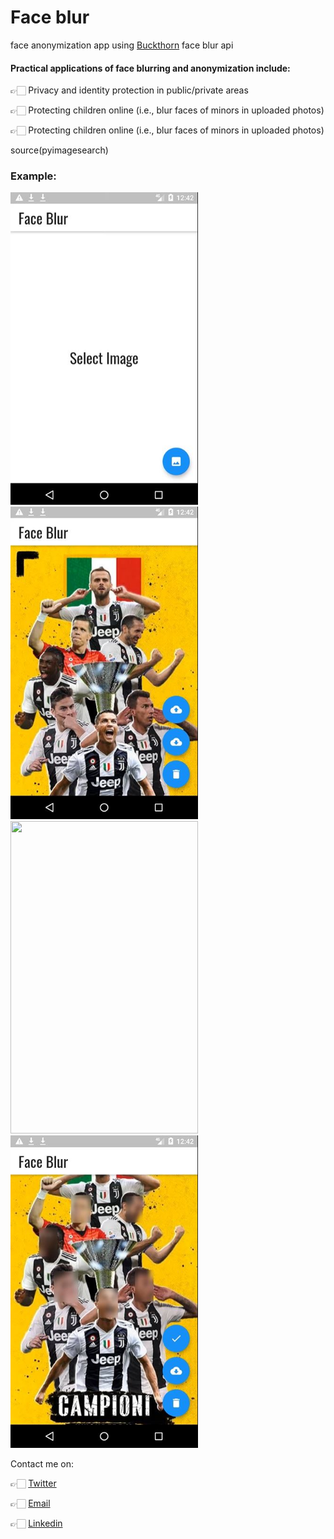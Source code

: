 # Face blur

face anonymization app using [Buckthorn]('https://github.com/BuckthornInc') face blur api


#### Practical applications of face blurring and anonymization include:

👉🏻 Privacy and identity protection in public/private areas

👉🏻 Protecting children online (i.e., blur faces of minors in uploaded photos)

👉🏻 Protecting children online (i.e., blur faces of minors in uploaded photos)

source(pyimagesearch)

### Example:

<img src="assets\1.jpg" width="300" height="500">
<img src="assets\2.jpg" width="300" height="500">
<img src="assets\3.jpeg" width="300" height="500">
<img src="assets\4.jpg" width="300" height="500">


Contact me on:

👉🏻 [Twitter](http://twitter.com/juventusRuling)

👉🏻 [Email](mail:n4ze3m@gmail.com)

👉🏻 [Linkedin](https://www.linkedin.com/in/muhammad-nazeem-5ab092180/)